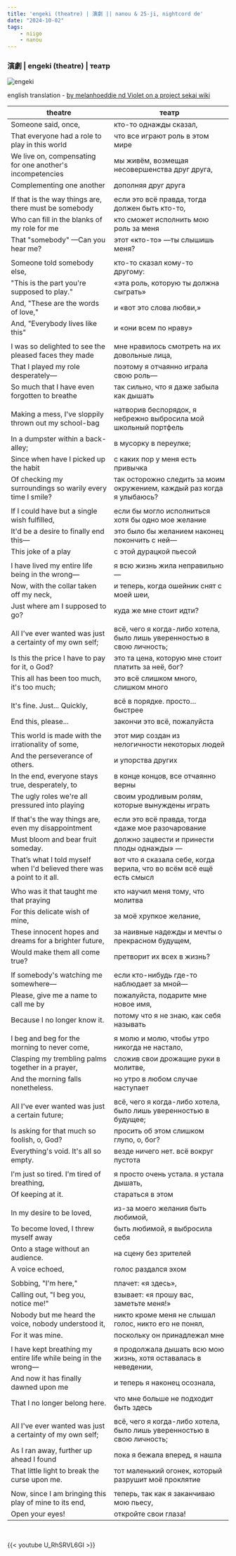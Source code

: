 ```yaml
---
title: 'engeki (theatre) | 演劇 || nanou & 25-ji, nightcord de'
date: "2024-10-02"
tags:
    - niigo
    - nanou
---
```


### 演劇 | engeki (theatre) | театр

![engeki](images/niigo/songs/Engeki_Game_Cover.heic)

english translation - [by melanhoeddie nd Violet on a project sekai wiki](https://projectsekai.fandom.com/wiki/Engeki)

theatre | театр
--|--
Someone said, once, | кто-то однажды сказал,
That everyone had a role to play in this world | что все играют роль в этом мире
We live on, compensating for one another's incompetencies | мы живём, возмещая несовершенства друг друга,
Complementing one another | дополняя друг друга
|||
If that is the way things are, there must be somebody | если это всё правда, тогда должен быть кто-то,
Who can fill in the blanks of my role for me | кто сможет исполнить мою роль за меня
That "somebody" —Can you hear me? | этот «кто-то» —ты слышишь меня? 
|||
Someone told somebody else, | кто-то сказал кому-то другому:
"This is the part you're supposed to play." | «эта роль, которую ты должна сыграть»
And, "These are the words of love," | и «вот это слова любви,»
And, "Everybody lives like this" | и «они всем по нраву»
|||
I was so delighted to see the pleased faces they made | мне нравилось смотреть на их довольные лица,
That I played my role desperately— | поэтому я отчаянно играла свою роль—
So much that I have even forgotten to breathe | так сильно, что я даже забыла как дышать
|||
Making a mess, I've sloppily thrown out my school-bag | натворив беспорядок, я небрежно выбросила мой школьный портфель
In a dumpster within a back-alley; | в мусорку в переулке;
Since when have I picked up the habit | с каких пор у меня есть привычка
Of checking my surroundings so warily every time I smile? | так осторожно следить за моим окружением, каждый раз когда я улыбаюсь?
|||
If I could have but a single wish fulfilled, | если бы могло исполниться хотя бы одно мое желание
It'd be a desire to finally end this— | это было бы желанием наконец покончить с ней—
This joke of a play | с этой дурацкой пьесой
|||
I have lived my entire life being in the wrong— | я всю жизнь жила неправильно—
Now, with the collar taken off my neck, | и теперь, когда ошейник снят с моей шеи,
Just where am I supposed to go? | куда же мне стоит идти? 
|||
All I've ever wanted was just a certainty of my own self; | всё, чего я когда-либо хотела, было лишь уверенностью в свою личность;
Is this the price I have to pay for it, o God? | это та цена, которую мне стоит платить за неё, бог?
This all has been too much, it's too much; | это всё слишком много, слишком много
|||
It's fine. Just... Quickly, | всё в порядке. просто… быстрее
End this, please... | закончи это всё, пожалуйста
|||
This world is made with the irrationality of some, | этот мир создан из нелогичности некоторых людей
And the perseverance of others. | и упорства других
In the end, everyone stays true, desperately, to | в конце концов, все отчаянно верны
The ugly roles we're all pressured into playing | своим уродливым ролям, которые вынуждены играть
|||
If that's the way things are, even my disappointment | если это всё правда, тогда «даже мое разочарование
Must bloom and bear fruit someday. | должно зацвести и принести плоды однажды» —
That’s what I told myself when I'd believed there was a point to it all. | вот что я сказала себе, когда верила, что во всём всё ещё есть смысл
|||
Who was it that taught me that praying | кто научил меня тому, что молитва
For this delicate wish of mine, | за моё хрупкое желание,
These innocent hopes and dreams for a brighter future, | за наивные надежды и мечты о прекрасном будущем,
Would make them all come true? | претворит их всех в жизнь?
|||
If somebody's watching me somewhere— | если кто-нибудь где-то наблюдает за мной—
Please, give me a name to call me by | пожалуйста, подарите мне новое имя,
Because I no longer know it. | потому что я не знаю, как себя называть
|||
I beg and beg for the morning to never come, | я молю и молю, чтобы утро никогда не настало,
Clasping my trembling palms together in a prayer, | сложив свои дрожащие руки в молитве,
And the morning falls nonetheless. | но утро в любом случае наступает
|||
All I've ever wanted was just a certain future; | всё, чего я когда-либо хотела, было лишь уверенностью в будущее;
Is asking for that much so foolish, o, God? | просить об этом слишком глупо, о, бог?
Everything's void. It's all so empty. | везде ничего нет. всё вокруг пустота
|||
I'm just so tired. I'm tired of breathing, | я просто очень устала. я устала дышать,
Of keeping at it. | стараться в этом
|||
In my desire to be loved, | из-за моего желания быть любимой,
To become loved, I threw myself away | быть любимой, я выбросила себя
Onto a stage without an audience. | на сцену без зрителей
A voice echoed, | голос раздался эхом
|||
Sobbing, "I'm here," | плачет: «я здесь»,
Calling out, "I beg you, notice me!" | взывает: «я прошу вас, заметьте меня!»
Nobody but me heard the voice, nobody understood it, | никто кроме меня не слышал голос, никто его не понял,
For it was mine. | поскольку он принадлежал мне
|||
I have kept breathing my entire life while being in the wrong— | я продолжала дышать всю мою жизнь, хотя оставалась в неведении,
And now it has finally dawned upon me | и теперь я наконец осознала,
That I no longer belong here. | что мне больше не подходит быть здесь
|||
All I've ever wanted was just a certainty of my own self; | всё, чего я когда-либо хотела, было лишь уверенностью в свою личность;
As I ran away, further up ahead I found | пока я бежала вперед, я нашла
That little light to break the curse upon me. | тот маленький огонек, который разрушит моё проклятие
|||
Now, since I am bringing this play of mine to its end, | теперь, так как я заканчиваю мою пьесу,
Open your eyes! | откройте свои глаза!

<br>

{{< youtube U_RhSRVL6GI >}}